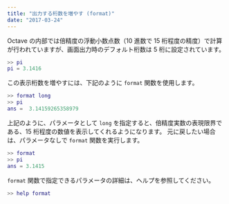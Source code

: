 ```yaml
---
title: "出力する桁数を増やす (format)"
date: "2017-03-24"
---
```


Octave の内部では倍精度の浮動小数点数（10 進数で 15 桁程度の精度）で計算が行われていますが、画面出力時のデフォルト桁数は 5 桁に設定されています。

~~~ matlab
>> pi
pi = 3.1416
~~~

この表示桁数を増やすには、下記のように `format` 関数を使用します。

~~~ matlab
>> format long
>> pi
ans =  3.14159265358979
~~~

上記のように、パラメータとして `long` を指定すると、倍精度実数の表現限界である、15 桁程度の数値を表示してくれるようになります。
元に戻したい場合は、パラメータなしで `format` 関数を実行します。

~~~ matlab
>> format
>> pi
ans = 3.1415
~~~

`format` 関数で指定できるパラメータの詳細は、ヘルプを参照してください。

~~~ matlab
>> help format
~~~

